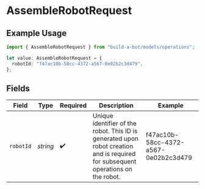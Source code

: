 # AssembleRobotRequest

## Example Usage

```typescript
import { AssembleRobotRequest } from "build-a-bot/models/operations";

let value: AssembleRobotRequest = {
  robotId: "f47ac10b-58cc-4372-a567-0e02b2c3d479",
};
```

## Fields

| Field                                                                                                                             | Type                                                                                                                              | Required                                                                                                                          | Description                                                                                                                       | Example                                                                                                                           |
| --------------------------------------------------------------------------------------------------------------------------------- | --------------------------------------------------------------------------------------------------------------------------------- | --------------------------------------------------------------------------------------------------------------------------------- | --------------------------------------------------------------------------------------------------------------------------------- | --------------------------------------------------------------------------------------------------------------------------------- |
| `robotId`                                                                                                                         | *string*                                                                                                                          | :heavy_check_mark:                                                                                                                | Unique identifier of the robot. This ID is generated upon robot creation and is required for subsequent operations on the robot.<br/> | f47ac10b-58cc-4372-a567-0e02b2c3d479                                                                                              |